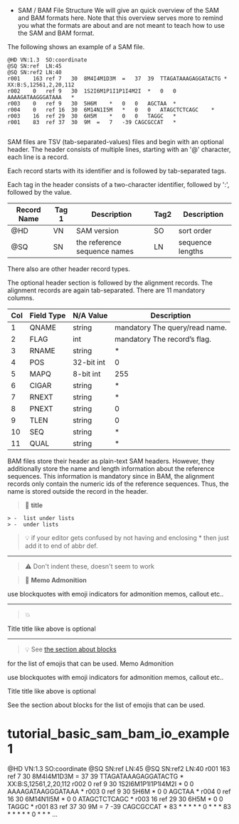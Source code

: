 * SAM / BAM File Structure
We will give an quick overview of the SAM and BAM formats here. Note that this overview serves more to remind you what the formats are about and are not meant to teach how to use the SAM and BAM format.

The following shows an example of a SAM file.
```
@HD VN:1.3  SO:coordinate
@SQ SN:ref  LN:45
@SQ SN:ref2 LN:40
r001    163 ref 7   30  8M4I4M1D3M  =   37  39  TTAGATAAAGAGGATACTG *   XX:B:S,12561,2,20,112
r002    0   ref 9   30  1S2I6M1P1I1P1I4M2I  *   0   0   AAAAGATAAGGGATAAA   *
r003    0   ref 9   30  5H6M    *   0   0   AGCTAA  *
r004    0   ref 16  30  6M14N1I5M   *   0   0   ATAGCTCTCAGC    *
r003    16  ref 29  30  6H5M    *   0   0   TAGGC   *
r001    83  ref 37  30  9M  =   7   -39 CAGCGCCAT   *
  
```
SAM files are TSV (tab-separated-values) files and begin with an optional header. The header consists of multiple lines, starting with an '@' character, each line is a record. 

Each record starts with its identifier and is followed by tab-separated tags. 

Each tag in the header consists of a two-character identifier, followed by ':', followed by the value.

|Record Name	|Tag 1 |Description | Tag2 | Description|
| ----------- |---------------|----------- |---------------|--------|
|@HD	|VN|	SAM version|SO	|sort order|
|@SQ	|SN|	the reference sequence names| LN| sequence lengths|

There also are other header record types.

The optional header section is followed by the alignment records. The alignment records are again tab-separated. There are 11 mandatory columns.


|Col|	Field	Type|	N/A Value	|Description|
| ----------- |---------------|------------------------|--------------------------|
|1	|QNAME|	string|	mandatory	The query/read name.|
|2	|FLAG	|int|	mandatory	The record’s flag.|
|3	|RNAME|	string|	*	|The reference name.|
|4	|POS	|32-bit int|	0	|1-based position on the reference.|
|5	|MAPQ	|8-bit int|	255	|The mapping quality.|
|6	|CIGAR	|string	|*	|The CIGAR string of the alignment.|
|7|	RNEXT|	string|	*	|The reference of the next mate/segment.|
 |8	|PNEXT|	string|	0	|The position of the next mate/seqgment.|
|9|	TLEN|	string|	0	|The observed length of the template.|
|10	|SEQ|	string|	*|	The query/read sequence.|
|11|	QUAL|	string|	*	|The ASCII PHRED-encoded base qualities.|


BAM files store their header as plain-text SAM headers. However, they additionally store the name and length information about the reference sequences. This information is mandatory since in BAM, the alignment records only contain the numeric ids of the reference sequences. Thus, the name is stored outside the record in the header.

> :memo: **title**

    
    > -  list under lists
    > -  under lists

        


> :bulb: if your editor gets confused by
not having and enclosing * then
just add it to end of abbr def.

---

> :warning: Don't indent these, doesn't seem to work

> :memo: **Memo Admonition**
        
use blockquotes
with emoji indicators for
admonition memos, callout etc..

---

> :boom:
> 
Title title like above is optional

---

> :bulb: See [the section about blocks](blocks.md#cheatsheet)
    
for the list of emojis that can be used.
Memo Admonition

use blockquotes with emoji indicators for admonition memos, callout etc..

Title title like above is optional

See the section about blocks for the list of emojis that can be used.






  # tutorial_basic_sam_bam_io_example1
  @HD     VN:1.3  SO:coordinate
@SQ     SN:ref  LN:45
@SQ     SN:ref2 LN:40
r001    163     ref     7       30      8M4I4M1D3M      =       37      39      TTAGATAAAGAGGATACTG     *       XX:B:S,12561,2,20,112
r002    0       ref     9       30      1S2I6M1P1I1P1I4M2I      *       0       0       AAAAGATAAGGGATAAA       *
  r003    0       ref     9       30      5H6M    *       0       0       AGCTAA  *
  r004    0       ref     16      30      6M14N1I5M       *       0       0       ATAGCTCTCAGC    *
  r003    16      ref     29      30      6H5M    *       0       0       TAGGC   *
  r001    83      ref     37      30      9M      =       7       -39     CAGCGCCAT       *
  83      *       *       *       *       *       0       *       *       *
  83      *       *       *       *       *       0       *       *       *
  ...
